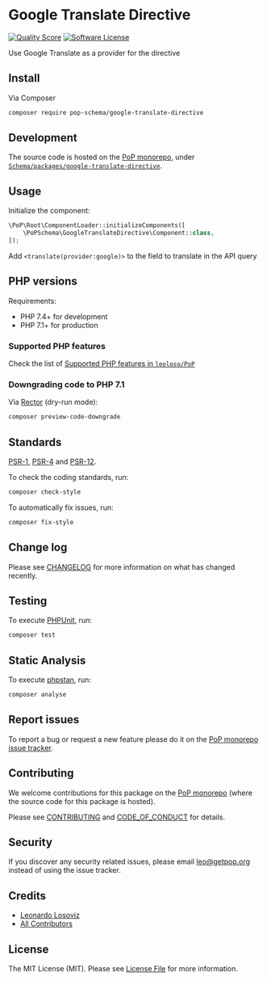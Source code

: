 # Google Translate Directive

<!-- [![Build Status][ico-travis]][link-travis] -->
[![Quality Score][ico-code-quality]][link-code-quality]
[![Software License][ico-license]](LICENSE.md)

<!--
[![Latest Version on Packagist][ico-version]][link-packagist]
[![Coverage Status][ico-scrutinizer]][link-scrutinizer]
[![Total Downloads][ico-downloads]][link-downloads]
-->

Use Google Translate as a provider for the <translate> directive

## Install

Via Composer

``` bash
composer require pop-schema/google-translate-directive
```

## Development

The source code is hosted on the [PoP monorepo](https://github.com/leoloso/PoP), under [`Schema/packages/google-translate-directive`](https://github.com/leoloso/PoP/tree/master/layers/Schema/packages/google-translate-directive).

## Usage

Initialize the component:

``` php
\PoP\Root\ComponentLoader::initializeComponents([
    \PoPSchema\GoogleTranslateDirective\Component::class,
]);
```

Add `<translate(provider:google)>` to the field to translate in the API query

## PHP versions

Requirements:

- PHP 7.4+ for development
- PHP 7.1+ for production

### Supported PHP features

Check the list of [Supported PHP features in `leoloso/PoP`](https://github.com/leoloso/PoP/#supported-php-features)

### Downgrading code to PHP 7.1

Via [Rector](https://github.com/rectorphp/rector) (dry-run mode):

```bash
composer preview-code-downgrade
```

## Standards

[PSR-1](https://www.php-fig.org/psr/psr-1), [PSR-4](https://www.php-fig.org/psr/psr-4) and [PSR-12](https://www.php-fig.org/psr/psr-12).

To check the coding standards, run:

``` bash
composer check-style
```

To automatically fix issues, run:

``` bash
composer fix-style
```

## Change log

Please see [CHANGELOG](CHANGELOG.md) for more information on what has changed recently.

## Testing

To execute [PHPUnit](https://phpunit.de/), run:

``` bash
composer test
```

## Static Analysis

To execute [phpstan](https://github.com/phpstan/phpstan), run:

``` bash
composer analyse
```

## Report issues

To report a bug or request a new feature please do it on the [PoP monorepo issue tracker](https://github.com/leoloso/PoP/issues).

## Contributing

We welcome contributions for this package on the [PoP monorepo](https://github.com/leoloso/PoP) (where the source code for this package is hosted).

Please see [CONTRIBUTING](CONTRIBUTING.md) and [CODE_OF_CONDUCT](CODE_OF_CONDUCT.md) for details.

## Security

If you discover any security related issues, please email leo@getpop.org instead of using the issue tracker.

## Credits

- [Leonardo Losoviz][link-author]
- [All Contributors][link-contributors]

## License

The MIT License (MIT). Please see [License File](LICENSE.md) for more information.

[ico-version]: https://img.shields.io/packagist/v/pop-schema/google-translate-directive.svg?style=flat-square
[ico-license]: https://img.shields.io/badge/license-MIT-brightgreen.svg?style=flat-square
[ico-travis]: https://img.shields.io/travis/pop-schema/google-translate-directive/master.svg?style=flat-square
[ico-scrutinizer]: https://img.shields.io/scrutinizer/coverage/g/pop-schema/google-translate-directive.svg?style=flat-square
[ico-code-quality]: https://img.shields.io/scrutinizer/g/pop-schema/google-translate-directive.svg?style=flat-square
[ico-downloads]: https://img.shields.io/packagist/dt/pop-schema/google-translate-directive.svg?style=flat-square

[link-packagist]: https://packagist.org/packages/pop-schema/google-translate-directive
[link-travis]: https://travis-ci.org/pop-schema/google-translate-directive
[link-scrutinizer]: https://scrutinizer-ci.com/g/pop-schema/google-translate-directive/code-structure
[link-code-quality]: https://scrutinizer-ci.com/g/pop-schema/google-translate-directive
[link-downloads]: https://packagist.org/packages/pop-schema/google-translate-directive
[link-author]: https://github.com/leoloso
[link-contributors]: ../../../../../../contributors

